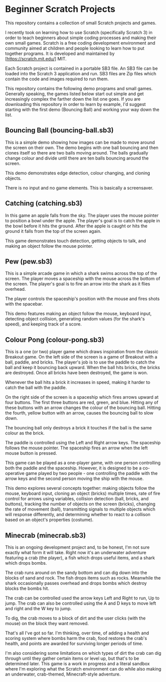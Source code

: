 # Beginner Scratch Projects

This repository contains a collection of small Scratch projects and games.

I recently took on learning how to use Scratch (specifically Scratch 3) in order
to teach beginners about simple coding processes and making their own small games.
Scratch is a free coding development environment and community aimed at children and
people looking to learn how to put together programs. It is developed and maintained
by [https://scratch.mit.edu/] MIT.

Each Scratch project is contained in a portable SB3 file. An SB3 file can be loaded
into the Scratch 3 application and run. SB3 files are Zip files which contain the
code and images required to run them.

This repository contains the following demo programs and small games. Generally
speaking, the games listed below start out simple and get increasingly complex
the farther down the list one goes. If you are downloading this repository in
order to learn by example, I'd suggest starting with the first demo (Bouncing Ball)
and working your way down the list.


## Bouncing Ball (bouncing-ball.sb3)

This is a simple demo showing how images can be made to move around the screen
on their own. The demo begins with one ball bouncing and then clones itself so
there are two balls moving around. The balls gradually change colour and divide
until there are ten balls bouncing around the screen.

This demo demonstrates edge detection, colour changing, and cloning objects.

There is no input and no game elements. This is basically a screensaver.


## Catching (catching.sb3)

In this game an apple falls from the sky. The player uses the mouse pointer to position
a bowl under the apple. The player's goal is to catch the apple in the bowl before it hits
the ground. After the apple is caught or hits the ground it falls from the top of the
screen again.

This game demonstrates touch detection, getting objects to talk, and making an object
follow the mouse pointer.


## Pew (pew.sb3)

This is a simple arcade game in which a shark swims across the top of the screen. The player
moves a spaceship with the mouse across the bottom of the screen. The player's goal is to
fire an arrow into the shark as it flies overhead.

The player controls the spaceship's position with the mouse and fires shots with the
spacebar.

This demo features making an object follow the mouse, keyboard input, detecting object
collision, generating random values (for the shark's speed), and keeping track of a score.


## Colour Pong (colour-pong.sb3)

This is a one (or two) player game which draws inspiration from the classic Breakout game.
On the left side of the screen is a game of Breakout with a ball, paddle, and bricks. The
player's job is to use the paddle to catch the ball and keep it bouncing back upward. When
the ball hits bricks, the bricks are destroyed. Once all bricks have been destroyed, the game
is won.

Whenever the ball hits a brick it increases in speed, making it harder to catch the ball
with the paddle.

On the right side of the screen is a spaceship which fires arrows upward at four buttons.
The first three buttons are red, green, and blue. Hitting any of these buttons with an
arrow changes the colour of the bouncing ball. Hitting the fourth, yellow button with an
arrow, causes the bouncing ball to slow down.

The bouncing ball only destroys a brick it touches if the ball is the same colour as the brick.

The paddle is controlled using the Left and Right arrow keys.
The spaceship follows the mouse pointer. The spaceship fires an arrow when the left
mouse button is pressed.

This game can be played as a one-player game, with one person controlling both the paddle
and the spaceship. However, it is designed to be a co-operative game played by two people - 
one controlling the paddle with the arrow keys and the second person moving the ship with 
the mouse.

This demo explores several concepts together: making objects follow the mouse, keyboard
input, cloning an object (bricks) multiple times, rate of fire control for arrows using 
variables, collision detection (ball, bricks, and buttons), tracking the number of objects
on the screen (bricks), changing the rate of movement (ball), transmitting signals
to multiple objects which will response differently, and determining whether to react
to a collison based on an object's properties (costume).



## Minecrab (minecrab.sb3)

This is an ongoing development project and, to be honest, I'm not sure exactly what
form it will take. Right now it's an underwater adventure featuring a crab (the
player), a fish which drops useful items, and a shark which drops bombs.

The crab runs around on the sandy bottom and can dig down into the blocks of sand
and rock. The fish drops items such as rocks. Meanwhile the shark occasionally
passes overhead and drops bombs which destroy blocks the bombs hit.

The crab can be controlled used the arrow keys Left and Right to run, Up to jump. The crab
can also be controlled using the A and D keys to move left and right and the W key to jump.

To dig, the crab moves to a block of dirt and the user clicks (with the mouse) on the block
they want removed.

That's all I've got so far. I'm thinking, over time, of adding a health and scoring system
where bombs harm the crab, food restores the crab's health, and points are awarded for
surviving longer periods of time.

I'm also considering some limitations on which types of dirt the crab can dig through until
they gather certain items or level up, but that's to be determined later. This game is
a work in progress and a literal sandbox where I'm exploring what the Scratch environment can
do while also making an underwater, crab-themed, Minecraft-style adventure.


